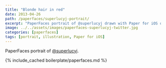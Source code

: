 ```yaml
---
title: "Blonde hair in red"
date: 2013-04-26
path: /paperfaces/superlucyj-portrait/
excerpt: "PaperFaces portrait of @superlucyj drawn with Paper for iOS on an iPad."
image: ../../assets/images/paperfaces-superlucyj-twitter.jpg
categories: [paperfaces]
tags: [portrait, illustration, Paper for iOS]
---
```


PaperFaces portrait of [@superlucyj](https://twitter.com/superlucyj).

{% include_cached boilerplate/paperfaces.md %}

